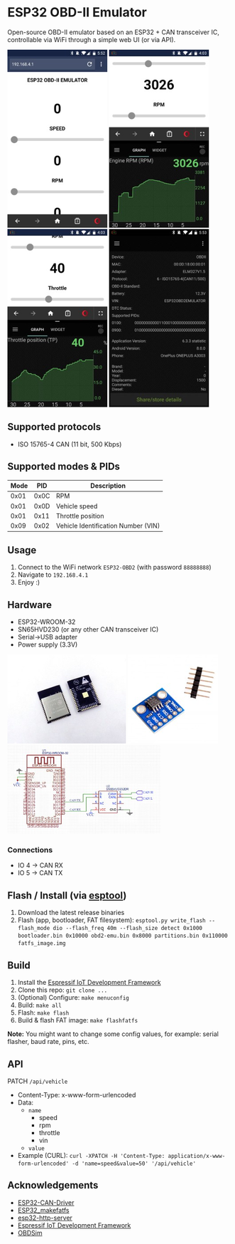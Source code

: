 # ESP32 OBD-II Emulator

Open-source OBD-II emulator based on an ESP32 + CAN transceiver IC, controllable via WiFi through a simple web UI (or via API).

![Screenshot 1](docs/ui.jpg) ![Screenshot 2](docs/rpm.jpg) ![Screenshot 3](docs/throttle.jpg) ![Screenshot 4](docs/info.jpg)

## Supported protocols
- ISO 15765-4 CAN (11 bit, 500 Kbps)

## Supported modes & PIDs
| Mode | PID  | Description                         |
|------|------|-------------------------------------|
| 0x01 | 0x0C | RPM                                 |
| 0x01 | 0x0D | Vehicle speed                       |
| 0x01 | 0x11 | Throttle position                   |
| 0x09 | 0x02 | Vehicle Identification Number (VIN) |

## Usage
1. Connect to the WiFi network `ESP32-OBD2` (with password `88888888`)
2. Navigate to `192.168.4.1`
3. Enjoy :)

## Hardware
- ESP32-WROOM-32
- SN65HVD230 (or any other CAN transceiver IC)
- Serial->USB adapter
- Power supply (3.3V)

![ESP32-WROOM-32](docs/esp32-wroom.jpg)
![SN65HVD230](docs/transceiver.jpg)
![Schematic](docs/schematic.jpg)

### Connections
- IO 4 -> CAN RX
- IO 5 -> CAN TX

## Flash / Install (via [esptool](https://github.com/espressif/esptool))
1. Download the latest release binaries
2. Flash (app, bootloader, FAT filesystem): `esptool.py write_flash --flash_mode dio --flash_freq 40m --flash_size detect 0x1000 bootloader.bin 0x10000 obd2-emu.bin 0x8000 partitions.bin 0x110000 fatfs_image.img`

## Build
1. Install the [Espressif IoT Development Framework](https://github.com/espressif/esp-idf)
2. Clone this repo: `git clone ...`
3. (Optional) Configure: `make menuconfig`
4. Build: `make all`
5. Flash: `make flash`
6. Build & flash FAT image: `make flashfatfs`

**Note:** You might want to change some config values, for example: serial flasher, baud rate, pins, etc.

## API

PATCH `/api/vehicle`
- Content-Type: x-www-form-urlencoded
- Data:
  - `name`
    - speed
    - rpm
    - throttle
    - vin
  - `value`
- Example (CURL): `curl -XPATCH -H 'Content-Type: application/x-www-form-urlencoded' -d 'name=speed&value=50' '/api/vehicle'`

## Acknowledgements

- [ESP32-CAN-Driver](https://github.com/ThomasBarth/ESP32-CAN-Driver)
- [ESP32_makefatfs](https://github.com/jkearins/ESP32_mkfatfs)
- [esp32-http-server](https://github.com/igrr/esp32-http-server)
- [Espressif IoT Development Framework](https://github.com/espressif/esp-idf)
- [OBDSim](https://icculus.org/obdgpslogger/obdsim.html)